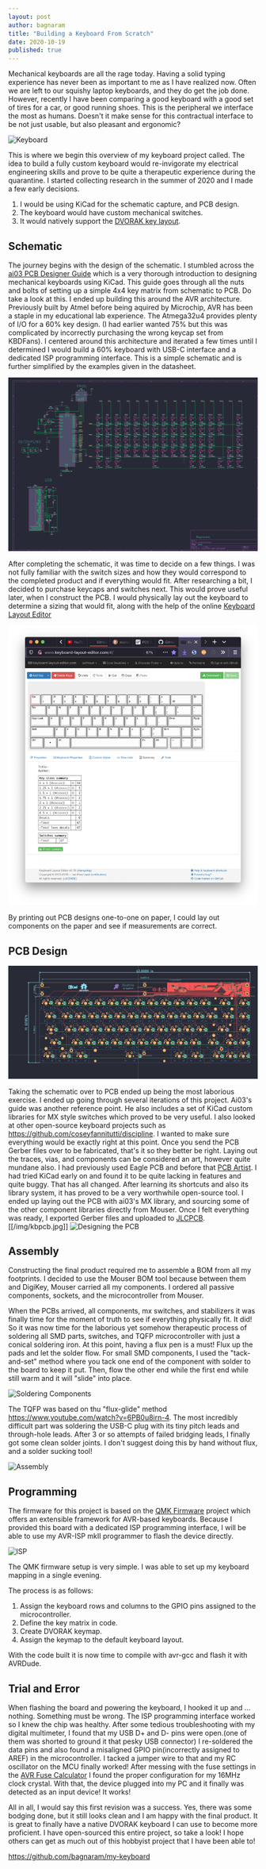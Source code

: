 ```yaml
---
layout: post
author: bagnaram
title: "Building a Keyboard From Scratch"
date: 2020-10-19
published: true
---
```


Mechanical keyboards are all the rage today. Having a solid typing experience
has never been as important to me as I have realized now. Often we are left to
our squishy laptop keyboards, and they do get the job done. However, recently I
have been comparing a good keyboard with a good set of tires for a car, or good
running shoes. This is the peripheral we interface the most as humans. Doesn't
it make sense for this contractual interface to be not just usable, but also
pleasant and ergonomic?

![Keyboard](/img/kb.jpg "Keyboard")

This is where we begin this overview of my keyboard project called. The idea to
build a fully custom keyboard would re-invigorate my electrical engineering
skills and prove to be quite a therapeutic experience during the quarantine. I
started collecting research in the summer of 2020 and I made a few early
decisions.

1. I would be using KiCad for the schematic capture, and PCB design.
2. The keyboard would have custom mechanical switches.
3. It would natively support the [DVORAK key
   layout](https://en.wikipedia.org/wiki/Dvorak_Simplified_Keyboard).

## Schematic

The journey begins with the design of the schematic. I stumbled across the [ai03
PCB Designer
Guide](https://wiki.ai03.com/books/pcb-design/chapter/pcb-designer-guide) which
is a very thorough introduction to designing mechanical keyboards using KiCad.
This guide goes through all the nuts and bolts of setting up a simple 4x4 key
matrix from schematic to PCB. Do take a look at this. I ended up building this
around the AVR architecture. Previously built by Atmel before being aquired by
Microchip, AVR has been a staple in my educational lab experience. The
Atmega32u4 provides plenty of I/O for a 60% key design. (I had earlier wanted
75% but this was complicated by incorrectly purchasing the wrong keycap set from
KBDFans). I centered around this architecture and iterated a few times until I
determined I would build a 60% keyboard with USB-C interface and a dedicated ISP
programming interface. This is a simple schematic and is further simplified by
the examples given in the datasheet.

![Schematic](/img/kb-schematic.png "ESchema Schematic")

After completing the schematic, it was time to decide on a few things. I was not
fully familiar with the switch sizes and how they would correspond to the
completed product and if everything would fit. After researching a bit, I
decided to purchase keycaps and switches next. This would prove useful later,
when I construct the PCB. I would physically lay out the keyboard to determine a
sizing that would fit, along with the help of the online [Keyboard Layout
Editor](http://www.keyboard-layout-editor.com/#/)

![Keyboard layout editor](img/kb-layout.png "Keyboard layout editor")

By printing out PCB designs one-to-one on paper, I could lay out components on
the paper and see if measurements are correct.

## PCB Design

![Keyboard in PCBNew](/img/pcbnew.png "Keyboard in PCBNew")

Taking the schematic over to PCB ended up being the most laborious exercise. I
ended up going through several iterations of this project. Ai03's guide was
another reference point. He also includes a set of KiCad custom libraries for MX
style switches which proved to be very useful. I also looked at other
open-source keyboard projects such as
https://github.com/coseyfannitutti/discipline. I wanted to make sure everything
would be exactly right at this point. Once you send the PCB Gerber files over to
be fabricated, that's it so they better be right. Laying out the traces, vias,
and components can be considered an art, however quite mundane also. I had
previously used Eagle PCB and before that [PCB
Artist](https://www.4pcb.com/free-pcb-design-software.html). I had tried KiCad
early on and found it to be quite lacking in features and quite buggy. That has
all changed. After learning its shortcuts and also its library system, it has
proved to be a very worthwhile open-source tool. I ended up laying out the PCB
with ai03's MX library, and sourcing some of the other component libraries
directly from Mouser. Once I felt everything was ready, I exported Gerber files
and uploaded to [JLCPCB](https://jlcpcb.com/).
[[/img/kbpcb.jpg]]
![Designing the PCB](/img/kbpcb.jpg "PCB Layout")

## Assembly

Constructing the final product required me to assemble a BOM from all my
footprints. I decided to use the Mouser BOM tool because between them and
DigiKey, Mouser carried all my components. I ordered all passive components,
sockets, and the microcontroller from Mouser.

When the PCBs arrived, all components, mx switches, and stabilizers it was
finally time for the moment of truth to see if everything physically fit. It
did! So it was now time for the laborious yet somehow therapeutic process of
soldering all SMD parts, switches, and TQFP microcontroller with just a conical
soldering iron. At this point, having a flux pen is a must! Flux up the pads and
let the solder flow. For small SMD components, I used the "tack-and-set" method
where you tack one end of the component with solder to the board to keep it put.
Then, flow the other end while the first end while still warm and it will "slide"
into place.

![Soldering Components](/img/kbsolder.jpg "Soldering Components")

The TQFP was based on thu "flux-glide" method
<https://www.youtube.com/watch?v=6PB0u8irn-4>. The most incredibly difficult
part was soldering the USB-C plug with its tiny pitch leads and through-hole
leads. After 3 or so attempts of failed bridging leads, I finally got some clean
solder joints. I don't suggest doing this by hand without flux, and a solder
sucking tool!

![Assembly](/img/kbassembled.jpg "Assembly Complete")

## Programming

The firmware for this project is based on the [QMK Firmware](https://qmk.fm/)
project which offers an extensible framework for AVR-based keyboards. Because I
provided this board with a dedicated ISP programming interface, I will be able
to use my AVR-ISP mkII programmer to flash the device directly.

![ISP](/img/kbprog.jpg "Keyboard ISP Programming")

The QMK firmware setup is very simple. I was able to set up my keyboard mapping
in a single evening.

The process is as follows:

1. Assign the keyboard rows and columns to the GPIO pins assigned to the microcontroller.
2. Define the key matrix in code.
3. Create DVORAK keymap.
4. Assign the keymap to the default keyboard layout.

With the code built it is now time to compile with avr-gcc and flash it with
AVRDude.

## Trial and Error

When flashing the board and powering the keyboard, I hooked it up and ...
nothing. Something must be wrong. The ISP programming interface worked so I knew
the chip was healthy. After some tedious troubleshooting with my digital
multimeter, I found that my USB D+ and D- pins were open.(one of them was
shorted to ground it that pesky USB connector) I re-soldered the data pins and
also found a misaligned GPIO pin(incorrectly assigned to AREF) in the
microcontroller. I tacked a jumper wire to that and my RC oscillator on the MCU
finally worked! After messing with the fuse settings in the [AVR Fuse
Calculator](https://www.engbedded.com/fusecalc/) I found the proper
configuration for my 16MHz clock crystal. With that, the device plugged into my
PC and it finally was detected as an input device! It works!

All in all, I would say this first revision was a success. Yes, there was some
bodging done, but it still looks clean and I am happy with the final product. It
is great to finally have a native DVORAK keyboard I can use to become more
proficient. I have open-sourced this entire project, so take a look! I hope
others can get as much out of this hobbyist project that I have been able to!

<https://github.com/bagnaram/my-keyboard>
